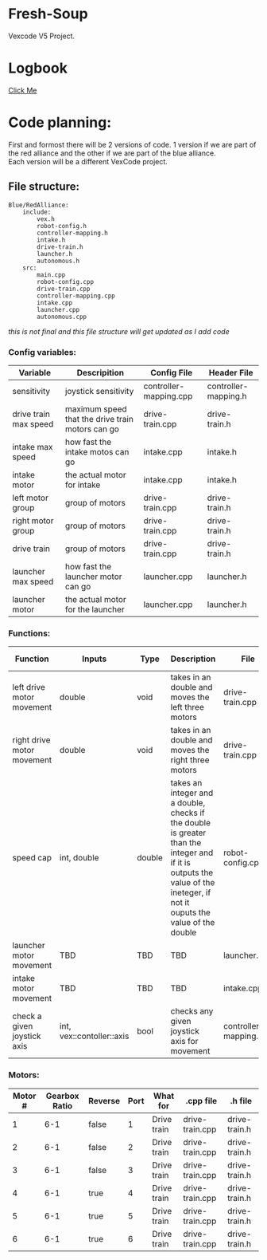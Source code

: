 # Fresh-Soup
Vexcode V5 Project.

# Logbook

[Click Me](https://singhzing-kid1.github.io/Fresh-Soup/)


# Code planning:

First and formost there will be 2 versions of code. 1 version if we are part of the red alliance and the other if we are part of the blue alliance.  
Each version will be a different VexCode project.  

## File structure:

```
Blue/RedAlliance:  
    include:  
        vex.h  
        robot-config.h  
        controller-mapping.h  
        intake.h
        drive-train.h
        launcher.h
        autonomous.h  
    src:  
        main.cpp  
        robot-config.cpp  
        drive-train.cpp  
        controller-mapping.cpp  
        intake.cpp
        launcher.cpp
        autonomous.cpp
```

*this is not final and this file structure will get updated as I add code*

### Config variables:

|Variable|Descripition|Config File|Header File|
|-------------|-------------|-------------|-------------|
|sensitivity|joystick sensitivity|controller-mapping.cpp|controller-mapping.h|
|drive train max speed|maximum speed that the drive train motors can go|drive-train.cpp|drive-train.h|
|intake max speed|how fast the intake motos can go|intake.cpp|intake.h|
|intake motor|the actual motor for intake|intake.cpp|intake.h|
|left motor group|group of motors|drive-train.cpp|drive-train.h|
|right motor group|group of motors|drive-train.cpp|drive-train.h|
|drive train|group of motors|drive-train.cpp|drive-train.h|
|launcher max speed|how fast the launcher motor can go|launcher.cpp|launcher.h|
|launcher motor|the actual motor for the launcher|launcher.cpp|launcher.h|

### Functions:

|Function|Inputs|Type|Description|File|Header File|  
|-------------|-------------|-------------|-------------|-------------|-------------|
|left drive motor movement|double|void|takes in an double and moves the left three motors|drive-train.cpp|drive-train.h|
|right drive motor movement|double|void|takes in an double and moves the right three motors|drive-train.cpp|drive-train.h|
|speed cap|int, double|double|takes an integer and a double, checks if the double is greater than the integer and if it is outputs the value of the ineteger, if not it ouputs the value of the double|robot-config.cpp|robot-config.h|
|launcher motor movement|TBD|TBD|TBD|launcher.cpp|launcher.h|
|intake motor movement|TBD|TBD|TBD|intake.cpp|intake.h|
|check a given joystick axis|int, vex::contoller::axis|bool|checks any given joystick axis for movement|controller-mapping.cpp|controller-mapping.h|

### Motors:

|Motor #|Gearbox Ratio|Reverse|Port|What for|.cpp file|.h file|
|----------|----------|----------|---------|----------|----------|----------|
|1|6-1|false|1|Drive train|drive-train.cpp|drive-train.h|
|2|6-1|false|2|Drive train|drive-train.cpp|drive-train.h|
|3|6-1|false|3|Drive train|drive-train.cpp|drive-train.h|
|4|6-1|true|4|Drive train|drive-train.cpp|drive-train.h|
|5|6-1|true|5|Drive train|drive-train.cpp|drive-train.h|
|6|6-1|true|6|Drive train|drive-train.cpp|drive-train.h|

